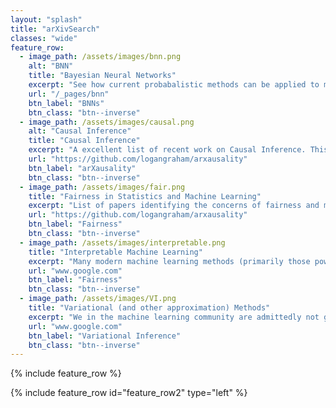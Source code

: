 ```yaml
---
layout: "splash"
title: "arXivSearch"
classes: "wide"
feature_row:
  - image_path: /assets/images/bnn.png
    alt: "BNN"
    title: "Bayesian Neural Networks"
    excerpt: "See how current probabalistic methods can be applied to modern machine learning systems, and how the machine learning community can benefit from being Bayesian."
    url: "/_pages/bnn"
    btn_label: "BNNs"
    btn_class: "btn--inverse"
  - image_path: /assets/images/causal.png
    alt: "Causal Inference"
    title: "Causal Inference"
    excerpt: "A excellent list of recent work on Causal Inference. This list is run by Logan Graham and is titles arXausality (this project inspired me to make and share this current list of papers)."
    url: "https://github.com/logangraham/arxausality"
    btn_label: "arXausality"
    btn_class: "btn--inverse"
  - image_path: /assets/images/fair.png
    title: "Fairness in Statistics and Machine Learning"
    excerpt: "List of papers identifying the concerns of fairness and machine learning, and how we as a community can develop ML methods that are equitable."
    url: "https://github.com/logangraham/arxausality"
    btn_label: "Fairness"
    btn_class: "btn--inverse"
  - image_path: /assets/images/interpretable.png
    title: "Interpretable Machine Learning"
    excerpt: "Many modern machine learning methods (primarily those powered by nueral networks), are opaque in operation. Keep uo to date with the latest work in addressing the issues relating to how we can better understand the inherent nature of these methods."
    url: "www.google.com"
    btn_label: "Fairness"
    btn_class: "btn--inverse"
  - image_path: /assets/images/VI.png
    title: "Variational (and other approximation) Methods"
    excerpt: "We in the machine learning community are admittedly not great at integrating, but wow are we good at differentiating. This page lists modern papers submitted which aim to convert probabilistic inference into an optimisation problem. (Monte Carlo methods are also listed here as well)"
    url: "www.google.com"
    btn_label: "Variational Inference"  
    btn_class: "btn--inverse"    
---
```


{% include feature_row  %}

  
{% include feature_row id="feature_row2" type="left" %}
